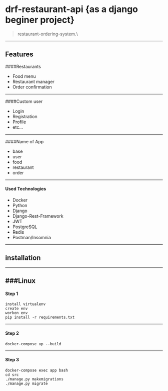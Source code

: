 # drf-restaurant-api {as a django beginer project}
> restaurant-ordering-system.\
---

## Features


####Restaurants

 * Food menu
 * Restaurant manager 
 * Order confirmation
---

####Custom user
* Login
* Registration
* Profile
* etc...
---

####Name of App
* base
* user
* food
* restaurant
* order
---

#### Used Technologies
* Docker
* Python
* Django
* Django-Rest-Framework
* JWT
* PostgreSQL
* Redis
* Postman/Insomnia 

---
## installation
---
###Linux
---
#### Step 1
```
install virtualenv
create env
workon env
pip install -r requirements.txt
```
---
#### Step 2

```
docker-compose up --build
```
---
#### Step 3

```
docker-compose exec app bash
cd src
./manage.py makemigrations
./manage.py migrate
```

